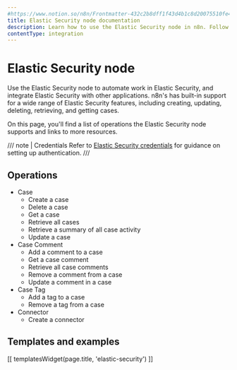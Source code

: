 ```yaml
---
#https://www.notion.so/n8n/Frontmatter-432c2b8dff1f43d4b1c8d20075510fe4
title: Elastic Security node documentation
description: Learn how to use the Elastic Security node in n8n. Follow technical documentation to integrate Elastic Security node into your workflows.
contentType: integration
---
```


# Elastic Security node

Use the Elastic Security node to automate work in Elastic Security, and integrate Elastic Security with other applications. n8n's has built-in support for a wide range of Elastic Security features, including creating, updating, deleting, retrieving, and getting cases.

On this page, you'll find a list of operations the Elastic Security node supports and links to more resources.

/// note | Credentials
Refer to [Elastic Security credentials](/integrations/builtin/credentials/elasticsecurity/) for guidance on setting up authentication. 
///

## Operations

* Case
    * Create a case
    * Delete a case
    * Get a case
    * Retrieve all cases
    * Retrieve a summary of all case activity
    * Update a case
* Case Comment
    * Add a comment to a case
    * Get a case comment
    * Retrieve all case comments
    * Remove a comment from a case
    * Update a comment in a case
* Case Tag
    * Add a tag to a case
    * Remove a tag from a case
* Connector
    * Create a connector

## Templates and examples

<!-- see https://www.notion.so/n8n/Pull-in-templates-for-the-integrations-pages-37c716837b804d30a33b47475f6e3780 -->
[[ templatesWidget(page.title, 'elastic-security') ]]
